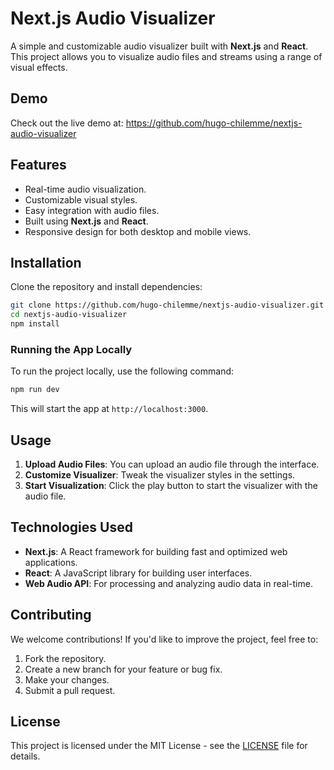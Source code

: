 
# Next.js Audio Visualizer

A simple and customizable audio visualizer built with **Next.js** and **React**. This project allows you to visualize audio files and streams using a range of visual effects.

## Demo

Check out the live demo at: https://github.com/hugo-chilemme/nextjs-audio-visualizer

## Features

- Real-time audio visualization.
- Customizable visual styles.
- Easy integration with audio files.
- Built using **Next.js** and **React**.
- Responsive design for both desktop and mobile views.

## Installation

Clone the repository and install dependencies:

```bash
git clone https://github.com/hugo-chilemme/nextjs-audio-visualizer.git
cd nextjs-audio-visualizer
npm install
```

### Running the App Locally

To run the project locally, use the following command:

```bash
npm run dev
```

This will start the app at `http://localhost:3000`.

## Usage

1. **Upload Audio Files**: You can upload an audio file through the interface.
2. **Customize Visualizer**: Tweak the visualizer styles in the settings.
3. **Start Visualization**: Click the play button to start the visualizer with the audio file.

## Technologies Used

- **Next.js**: A React framework for building fast and optimized web applications.
- **React**: A JavaScript library for building user interfaces.
- **Web Audio API**: For processing and analyzing audio data in real-time.

## Contributing

We welcome contributions! If you'd like to improve the project, feel free to:

1. Fork the repository.
2. Create a new branch for your feature or bug fix.
3. Make your changes.
4. Submit a pull request.

## License

This project is licensed under the MIT License - see the [LICENSE](LICENSE) file for details.
